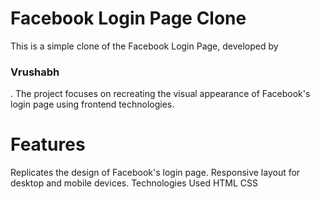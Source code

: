 <h1>Facebook Login Page Clone</h1>
This is a simple clone of the Facebook Login Page, developed by <h3>Vrushabh</h3>. The project focuses on recreating the visual appearance of Facebook's login page using frontend technologies.

<h1>Features</h1>
Replicates the design of Facebook's login page.
Responsive layout for desktop and mobile devices.
Technologies Used
HTML
CSS
